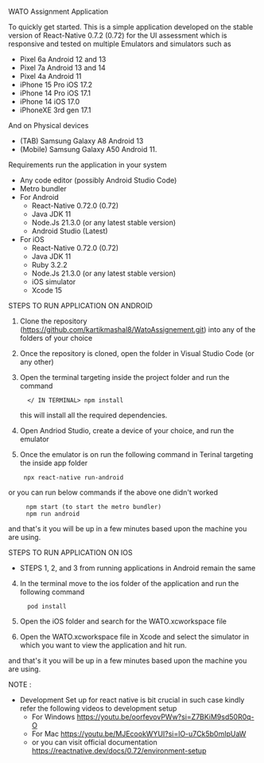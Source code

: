 WATO Assignment Application

To quickly get started. This is a simple application developed on the stable version of 
React-Native 0.7.2 (0.72) for the UI assessment which is responsive and tested on 
multiple Emulators and simulators such as
   - Pixel 6a Android 12 and 13
   - Pixel 7a Android 13 and 14
   - Pixel 4a Android 11
   - iPhone 15 Pro iOS 17.2
   - iPhone 14 Pro iOS 17.1
   - iPhone 14 iOS 17.0
   - iPhoneXE 3rd gen 17.1

And on Physical devices 
   - (TAB) Samsung Galaxy A8 Android 13
   - (Mobile) Samsung Galaxy A50 Android 11.


Requirements run the application in your system
   - Any code editor (possibly Android Studio Code)
   - Metro bundler
   - For Android
      - React-Native 0.72.0 (0.72)
      - Java JDK 11
      - Node.Js 21.3.0 (or any latest stable version)
      - Android Studio (Latest)
  - For iOS
      - React-Native 0.72.0 (0.72)
      - Java JDK 11
      - Ruby 3.2.2
      - Node.Js 21.3.0 (or any latest stable version)
      - iOS simulator
      - Xcode 15

STEPS TO RUN APPLICATION ON ANDROID
1. Clone the repository (https://github.com/kartikmashal8/WatoAssignement.git) 
         into any of the folders of your choice
2. Once the repository is cloned, open the folder in Visual Studio Code (or any other) 
3. Open the terminal targeting inside the project folder and run the command
   
         </ IN TERMINAL> npm install

   this will install all the required dependencies.
4. Open Andriod Studio, create a device of your choice, and run the emulator
5.  Once the emulator is on run the following command in Terinal targeting the inside app folder

         npx react-native run-android
         
   or you can run below commands if the above one didn't worked

         npm start (to start the metro bundler)
         npm run android

and that's it you will be up in a few minutes based upon the machine you are using.

STEPS TO RUN APPLICATION ON IOS

 - STEPS 1, 2, and 3 from running applications in Android remain the same

4. In the terminal move to the ios folder of the application and run the following command

         pod install
        
5. Open the iOS folder and search for the WATO.xcworkspace file
6. Open the WATO.xcworkspace file in Xcode and select the simulator in which you want to view the application
          and hit run.

and that's it you will be up in a few minutes based upon the machine you are using.


NOTE : 
   - Development Set up for react native is bit crucial in such case kindly refer the 
          following videos to development setup
     - For Windows https://youtu.be/oorfevovPWw?si=Z7BKiM9sd50R0q-O
     - For Mac https://youtu.be/MJEcookWYUI?si=lO-u7Ck5b0mIpUaW
     - or you can visit official documentation https://reactnative.dev/docs/0.72/environment-setup 
